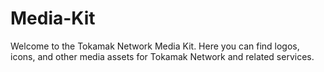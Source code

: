 # Media-Kit
Welcome to the Tokamak Network Media Kit. Here you can find logos, icons, and other media assets for Tokamak Network and related services.

